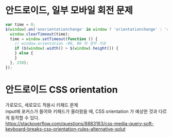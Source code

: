 # 안드로이드, 일부 모바일 회전 문제

```javascript
var time = 0;
$(window).on('onorientationchange' in window ? 'orientationchange' : 'resize', function () {
  window.clearTimeout(time);
  time = window.setTimeout(function () {
    // window.orientation -90, 90 의 경우 가로
    if ($(window).width() > $(window).height()) {
    } else {
    }
  }, 250);
});
```

# 안드로이드 CSS orientation

가로모드, 세로모드 적용시 키패드 문제  
input에 포커스가 들어와 키패드가 올라왔을 때, CSS orientation 가 예상한 것과 다르게 동작할 수 있다.  
https://stackoverflow.com/questions/8883163/css-media-query-soft-keyboard-breaks-css-orientation-rules-alternative-solut
